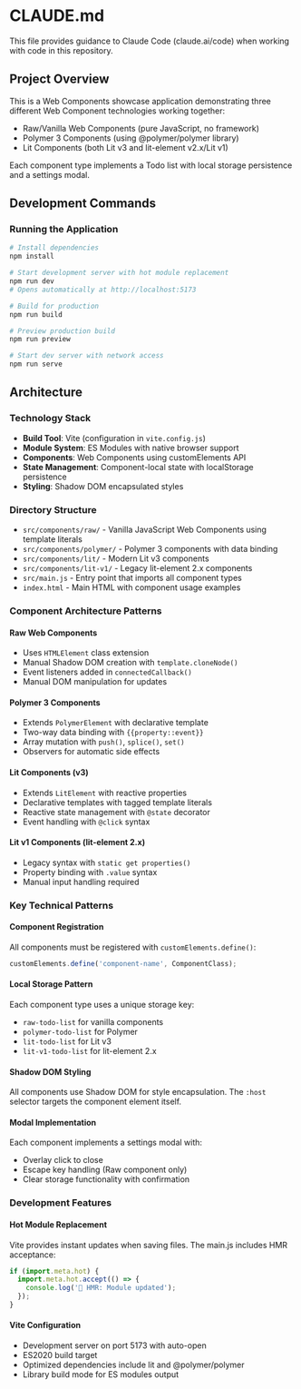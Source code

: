 # CLAUDE.md

This file provides guidance to Claude Code (claude.ai/code) when working with code in this repository.

## Project Overview

This is a Web Components showcase application demonstrating three different Web Component technologies working together:
- Raw/Vanilla Web Components (pure JavaScript, no framework)
- Polymer 3 Components (using @polymer/polymer library)
- Lit Components (both Lit v3 and lit-element v2.x/Lit v1)

Each component type implements a Todo list with local storage persistence and a settings modal.

## Development Commands

### Running the Application
```bash
# Install dependencies
npm install

# Start development server with hot module replacement
npm run dev
# Opens automatically at http://localhost:5173

# Build for production
npm run build

# Preview production build
npm run preview

# Start dev server with network access
npm run serve
```

## Architecture

### Technology Stack
- **Build Tool**: Vite (configuration in `vite.config.js`)
- **Module System**: ES Modules with native browser support
- **Components**: Web Components using customElements API
- **State Management**: Component-local state with localStorage persistence
- **Styling**: Shadow DOM encapsulated styles

### Directory Structure
- `src/components/raw/` - Vanilla JavaScript Web Components using template literals
- `src/components/polymer/` - Polymer 3 components with data binding
- `src/components/lit/` - Modern Lit v3 components
- `src/components/lit-v1/` - Legacy lit-element 2.x components
- `src/main.js` - Entry point that imports all component types
- `index.html` - Main HTML with component usage examples

### Component Architecture Patterns

#### Raw Web Components
- Uses `HTMLElement` class extension
- Manual Shadow DOM creation with `template.cloneNode()`
- Event listeners added in `connectedCallback()`
- Manual DOM manipulation for updates

#### Polymer 3 Components
- Extends `PolymerElement` with declarative template
- Two-way data binding with `{{property::event}}`
- Array mutation with `push()`, `splice()`, `set()`
- Observers for automatic side effects

#### Lit Components (v3)
- Extends `LitElement` with reactive properties
- Declarative templates with tagged template literals
- Reactive state management with `@state` decorator
- Event handling with `@click` syntax

#### Lit v1 Components (lit-element 2.x)
- Legacy syntax with `static get properties()`
- Property binding with `.value` syntax
- Manual input handling required

### Key Technical Patterns

#### Component Registration
All components must be registered with `customElements.define()`:
```javascript
customElements.define('component-name', ComponentClass);
```

#### Local Storage Pattern
Each component type uses a unique storage key:
- `raw-todo-list` for vanilla components
- `polymer-todo-list` for Polymer
- `lit-todo-list` for Lit v3
- `lit-v1-todo-list` for lit-element 2.x

#### Shadow DOM Styling
All components use Shadow DOM for style encapsulation. The `:host` selector targets the component element itself.

#### Modal Implementation
Each component implements a settings modal with:
- Overlay click to close
- Escape key handling (Raw component only)
- Clear storage functionality with confirmation

### Development Features

#### Hot Module Replacement
Vite provides instant updates when saving files. The main.js includes HMR acceptance:
```javascript
if (import.meta.hot) {
  import.meta.hot.accept(() => {
    console.log('🔄 HMR: Module updated');
  });
}
```

#### Vite Configuration
- Development server on port 5173 with auto-open
- ES2020 build target
- Optimized dependencies include lit and @polymer/polymer
- Library build mode for ES modules output